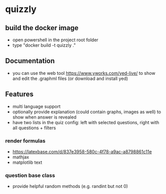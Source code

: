 # quizzly
## build the docker image
- open powershell in the project root folder 
- type "docker build -t quizzly ."

## Documentation
- you can use the web tool https://www.yworks.com/yed-live/ to show and edit the .graphml files (or download and install yed)

## Features
- multi language support
- optionally provide explanation (could contain graphs, images as well) to show when answer is revealed
- have two lists in the quiz config: left with selected questions, right with all questions + filters 

### render formulas
- https://latexbase.com/d/837e3958-580c-4f78-a9ac-a8798861c11e
- mathjax
- matplotlib text

### question base class
- provide helpful random methods (e.g. randint but not 0)